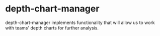# depth-chart-manager
depth-chart-manager implements functionality that will allow us to work with teams' depth charts for further analysis.
